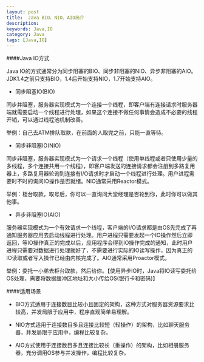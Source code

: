```yaml
---
layout: post
title:  Java BIO、NIO、AIO简介
description: 
keywords: Java,IO
category: Java
tags: [Java,IO]
---
```


####Java IO方式

Java IO的方式通常分为同步阻塞的BIO、同步非阻塞的NIO、异步非阻塞的AIO。JDK1.4之前只支持BIO，1.4后开始支持NIO，1.7开始支持AIO。

* 同步阻塞IO(BIO)

同步并阻塞，服务器实现模式为一个连接一个线程，即客户端有连接请求时服务器端就需要启动一个线程进行处理，如果这个连接不做任何事情会造成不必要的线程开销，可以通过线程池机制改善。

举例：自己去ATM排队取款，在前面的人取完之前，只能一直等待。

* 同步非阻塞IO(NIO)

 同步非阻塞，服务器实现模式为一个请求一个线程（使用单线程或者只使用少量的多线程，多个连接共用一个线程），即客户端发送的连接请求都会注册到多路复用器上，多路复用器轮询到连接有I/O请求时才启动一个线程进行处理。用户进程需要时不时的询问IO操作是否就绪。NIO通常采用Reactor模式。
 
举例：柜台取款，取号后，你可以一直询问大堂经理是否轮到你，此时你可以做其他事。
 
* 异步非阻塞IO(AIO)

服务器实现模式为一个有效请求一个线程，客户端的I/O请求都是由OS先完成了再通知服务器应用去启动线程进行处理。用户进程只需要发起一个IO操作然后立即返回，等IO操作真正的完成以后，应用程序会得到IO操作完成的通知，此时用户进程只需要对数据进行处理就好了，不需要进行实际的IO读写操作，因为真正的IO读取或者写入操作已经由内核完成了。AIO通常采用Proactor模式。

举例：委托一小弟去柜台取款，然后给你。【使用异步IO时，Java将IO读写委托给OS处理，需要将数据缓冲区地址和大小传给OS(银行卡和密码)】

####适用场景

* BIO方式适用于连接数目比较小且固定的架构，这种方式对服务器资源要求比较高，并发局限于应用中，程序直观简单易理解。

* NIO方式适用于连接数目多且连接比较短（轻操作）的架构，比如聊天服务器，并发局限于应用中，编程比较复杂。

* AIO方式使用于连接数目多且连接比较长（重操作）的架构，比如相册服务器，充分调用OS参与并发操作，编程比较复杂。
